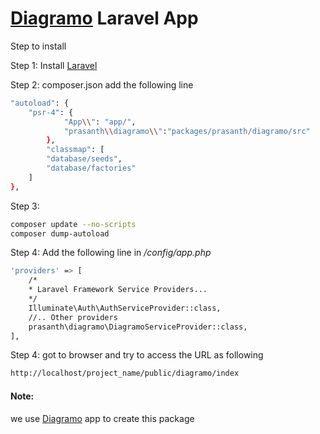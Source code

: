 # [Diagramo](http://diagramo.com/) Laravel App
Step to install

Step 1: Install [Laravel](https://laravel.com)

Step 2: composer.json add the following line
```bash
"autoload": {
    "psr-4": {
            "App\\": "app/",
            "prasanth\\diagramo\\":"packages/prasanth/diagramo/src"
        },
        "classmap": [
        "database/seeds",
        "database/factories"
    ]
},
```

Step 3:
```bash
composer update --no-scripts
composer dump-autoload
```
Step 4: Add the following line in */config/app.php*

```bash
'providers' => [
    /*
    * Laravel Framework Service Providers...
    */
    Illuminate\Auth\AuthServiceProvider::class,
    //.. Other providers
    prasanth\diagramo\DiagramoServiceProvider::class,
],
```
Step 4: got to browser and try to access the URL as following
```bash
http://localhost/project_name/public/diagramo/index
```



#### Note: 
we use [Diagramo](http://diagramo.com/) app to create this package


